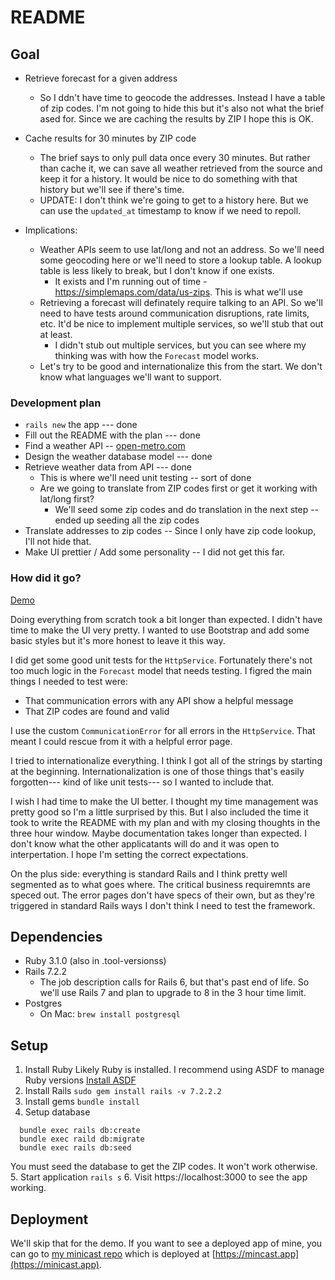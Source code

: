 # README

## Goal

* Retrieve forecast for a given address
  * So I ddn't have time to geocode the addresses.  Instead I have a table of zip codes.  I'm not going to hide this but it's also not what the brief ased for.  Since we are caching the results by ZIP I hope this is OK.
* Cache results for 30 minutes by ZIP code
  * The brief says to only pull data once every 30 minutes.  But rather than cache it, we can save all weather retrieved from the source and keep it for a history. It would be nice to do something with that history but we'll see if there's time.
  * UPDATE: I don't think we're going to get to a history here.  But we can use the `updated_at` timestamp to know if we need to repoll.


* Implications:
  * Weather APIs seem to use lat/long and not an address.  So we'll need some geocoding here or we'll need to store a lookup table.  A lookup table is less likely to break, but I don't know if one exists.
    * It exists and I'm running out of time - https://simplemaps.com/data/us-zips. This is what we'll use
  * Retrieving a forecast will definately require talking to an API.  So we'll need to have tests around communication disruptions, rate limits, etc.  It'd be nice to implement multiple services, so we'll stub that out at least.
    * I didn't stub out multiple services, but you can see where my thinking was with how the `Forecast` model works.
  * Let's try to be good and internationalize this from the start.  We don't know what languages we'll want to support.

### Development plan

* `rails new` the app --- done
* Fill out the README with the plan --- done
* Find a weather API -- [open-metro.com](https://open-meteo.com/en/docs?location_mode=csv_coordinates&current=temperature_2m,relative_humidity_2m,precipitation,apparent_temperature)
* Design the weather database model --- done
* Retrieve weather data from API --- done
  * This is where we'll need unit testing -- sort of done
  * Are we going to translate from ZIP codes first or get it working with lat/long first?
    * We'll seed some zip codes and do translation in the next step -- ended up seeding all the zip codes
* Translate addresses to zip codes -- Since I only have zip code lookup, I'll not hide that.
* Make UI prettier / Add some personality -- I did not get this far.

### How did it go?

[Demo](demo.mp4)

Doing everything from scratch took a bit longer than expected.  I didn't have time to make the UI very pretty. I wanted to use Bootstrap and add some basic styles but it's more honest to leave it this way.

I did get some good unit tests for the `HttpService`.  Fortunately there's not too much logic in the `Forecast` model that needs testing. I figred the main things I needed to test were:

* That communication errors with any API show a helpful message
* That ZIP codes are found and valid

I use the custom `CommunicationError` for all errors in the `HttpService`.  That meant I could rescue from it with a helpful error page.

I tried to internationalize everything. I think I got all of the strings by starting at the beginning.  Internationalization is one of those things that's easily forgotten--- kind of like unit tests--- so I wanted to include that.

I wish I had time to make the UI better.  I thought my time management was pretty good so I'm a little surprised by this.  But I also included the time it took to write the README with my plan and with my closing thoughts in the three hour window.  Maybe documentation takes longer than expected. I don't know what the other applicatants will do and it was open to interpertation.  I hope I'm setting the correct expectations.

On the plus side: everything is standard Rails and I think pretty well segmented as to what goes where.  The critical business requiremnts are speced out.  The error pages don't have specs of their own, but as they're triggered in standard Rails ways I don't think I need to test the framework.

## Dependencies

* Ruby 3.1.0 (also in .tool-versionss)
* Rails 7.2.2
  * The job description calls for Rails 6, but that's past end of life.  So we'll use Rails 7 and plan to upgrade to 8 in the 3 hour time limit.
* Postgres
  * On Mac: `brew install postgresql`

## Setup

1. Install Ruby
   Likely Ruby is installed. I recommend using ASDF to manage Ruby versions [Install ASDF](https://asdf-vm.com/guide/getting-started.html)
2. Install Rails
  `sudo gem install rails -v 7.2.2.2`
3. Install gems
  `bundle install`
4. Setup database
```
  bundle exec rails db:create
  bundle exec raild db:migrate
  bundle exec rails db:seed 
```
  You must seed the database to get the ZIP codes.  It won't work otherwise.
5. Start application
  `rails s`
6. Visit https://localhost:3000 to see the app working.

## Deployment

We'll skip that for the demo.  If you want to see a deployed app of mine, you can go to [my minicast repo](https://github.com/MMercieca/minifeed) which is deployed at [https://mincast.app](https://minicast.app).